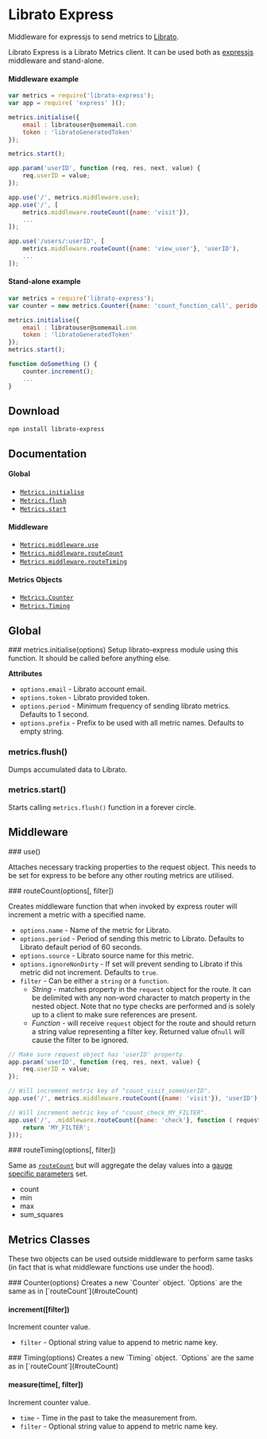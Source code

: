 # Librato Express
Middleware for expressjs to send metrics to [Librato](https://www.librato.com/).

Librato Express is a Librato Metrics client. It can be used both as [expressjs](http://expressjs.com/)
middleware and stand-alone.

#### Middleware example
```javascript
var metrics = require('librato-express');
var app = require( 'express' )();

metrics.initialise({
    email : libratouser@somemail.com
    token : 'libratoGeneratedToken'
});

metrics.start();

app.param('userID', function (req, res, next, value) {
	req.userID = value;
});

app.use('/', metrics.middleware.use);
app.use('/', [
	metrics.middleware.routeCount({name: 'visit'}),
	...
]);

app.use('/users/:userID', [
	metrics.middleware.routeCount({name: 'view_user'}, 'userID'),
	...
]);
```

#### Stand-alone example
```javascript
var metrics = require('librato-express');
var counter = new metrics.Counter({name: 'count_function_call', perido: 10});

metrics.initialise({
    email : libratouser@somemail.com
    token : 'libratoGeneratedToken'
});
metrics.start();

function doSomething () {
	counter.increment();
	...
}
```

## Download

	npm install librato-express


## Documentation

#### Global

* [`Metrics.initialise`](#main)
* [`Metrics.flush`](#main)
* [`Metrics.start`](#main)

#### Middleware
* [`Metrics.middleware.use`](#use)
* [`Metrics.middleware.routeCount`](#routeCount)
* [`Metrics.middleware.routeTiming`](#routeTiming)

#### Metrics Objects

* [`Metrics.Counter`](#counter)
* [`Metrics.Timing`](#timing)

## Global

<a name="main" />
### metrics.initialise(options)
Setup librato-express module using this function. It should be called before anything else.

__Attributes__
* `options.email` - Librato account email.
* `options.token` - Librato provided token.
* `options.period`  - Minimum frequency of sending librato metrics. Defaults to 1 second.
* `options.prefix` - Prefix to be used with all metric names. Defaults to empty string.

### metrics.flush()
Dumps accumulated data to Librato.

### metrics.start()
Starts calling `metrics.flush()` function in a forever circle.

## Middleware

<a name="use" />
### use()

Attaches necessary tracking properties to the request object. This needs to be set for express to be before any other routing metrics are utilised.

<a name="routeCount" />
### routeCount(options[, filter])

Creates middleware function that when invoked by express router will increment a metric with a specified name.

* `options.name` - Name of the metric for Librato.
* `options.period` - Period of sending this metric to Librato. Defaults to Librato default period of 60 seconds.
* `options.source` - Librato source name for this metric.
* `options.ignoreNonDirty` - If set will prevent sending to Librato if this metric did not increment. Defaults to `true`.
* `filter` - Can be either a `string` or a `function`. 
	* _String_ - matches property in the `request` object for the route. It can be delimited with any non-word character to match property in the nested object. Note that no type checks are performed and is solely up to a client to make sure references are present.
	* _Function_ - will receive `request` object for the route and should return a string value representing a filter key.  Returned value of`null` will cause the filter to be ignored.

```javascript
// Make sure request object has 'userID' property.
app.param('userID', function (req, res, next, value) {
	req.userID = value;
});

// Will increment metric key of "count_visit_someUserID".
app.use('/', metrics.middleware.routeCount({name: 'visit'}), 'userID');

// Will increment metric key of "count_check_MY_FILTER".
app.use('/', .middleware.routeCount({name: 'check'}, function ( request ) {
	return 'MY_FILTER';
}));
```


<a name="routeTiming" />
### routeTiming(options[, filter])

Same as [`routeCount`](#routeCount) but will aggregate the delay values into a [gauge specific parameters](http://dev.librato.com/v1/post/metrics) set.

* count
* min
* max
* sum_squares

## Metrics Classes

These two objects can be used outside middleware to perform same tasks (in fact that is what middleware functions use under the hood).

<a name="counter" />
### Counter(options)
Creates a new `Counter` object. `Options` are the same as in [`routeCount`](#routeCount)

#### increment([filter])
Increment counter value.
* `filter` - Optional string value to append to metric name key.

<a name="timing" />
### Timing(options)
Creates a new `Timing` object. `Options` are the same as in [`routeCount`](#routeCount)

#### measure(time[, filter])
Increment counter value.
* `time` - Time in the past to take the measurement from.
* `filter` - Optional string value to append to metric name key.